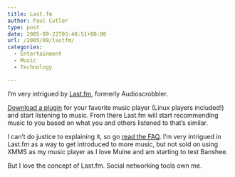 ```yaml
---
title: Last.fm
author: Paul Cutler
type: post
date: 2005-09-22T03:48:51+00:00
url: /2005/09/lastfm/
categories:
  - Entertainment
  - Music
  - Technology

---
```

I&#8217;m very intrigued by [Last.fm][1], formerly Audioscrobbler.

[Download a plugin][2] for your favorite music player (Linux players included!) and start listening to music. From there Last.fm will start recommending music to you based on what you and others listened to that&#8217;s similar.

I can&#8217;t do justice to explaining it, so go [read the FAQ][3]. I&#8217;m very intrigued in Last.fm as a way to get introduced to more music, but not sold on using XMMS as my music player as I love Muine and am starting to test Banshee.

But I love the concept of Last.fm. Social networking tools own me.

 [1]: http://www.last.fm/
 [2]: http://www.last.fm/postsignup.php
 [3]: http://www.last.fm/help/faq.php
